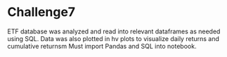 # Challenge7

ETF database was analyzed and read into relevant dataframes as needed using SQL. Data was also plotted in hv plots to visualize daily returns and cumulative returnsm Must import Pandas and SQL into notebook.
